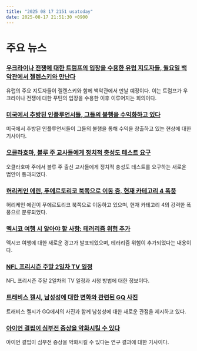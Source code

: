 ```yaml
---
title: "2025 08 17 2151 usatoday"
date: 2025-08-17 21:51:30 +0900
---
```


# 주요 뉴스

### [우크라이나 전쟁에 대한 트럼프의 입장을 수용한 유럽 지도자들, 월요일 백악관에서 젤렌스키와 만난다](https://www.usatoday.com/story/news/politics/2025/08/17/ukraine-russia-latest-european-leaders-zelenskyy/85698313007/)
유럽의 주요 지도자들이 젤렌스키와 함께 백악관에서 만날 예정이다. 이는 트럼프가 우크라이나 전쟁에 대한 푸틴의 입장을 수용한 이후 이루어지는 회의이다.

### [미국에서 추방된 인플루언서들, 그들의 불행을 수익화하고 있다](https://www.usatoday.com/story/news/nation/2025/08/17/deportation-influencers-monetize-misfortune-online/85516504007/)
미국에서 추방된 인플루언서들이 그들의 불행을 통해 수익을 창출하고 있는 현상에 대한 기사이다.

### [오클라호마, 블루 주 교사들에게 정치적 충성도 테스트 요구](https://www.usatoday.com/story/news/politics/2025/08/17/oklahoma-requires-blue-state-teachers-america-first-curriculum/85510568007/)
오클라호마 주에서 블루 주 출신 교사들에게 정치적 충성도 테스트를 요구하는 새로운 법안이 통과되었다.

### [허리케인 에린, 푸에르토리코 북쪽으로 이동 중, 현재 카테고리 4 폭풍](https://www.usatoday.com/story/news/weather/2025/08/16/hurricane-erin-major-storm-tracker/85688851007/)
허리케인 에린이 푸에르토리코 북쪽으로 이동하고 있으며, 현재 카테고리 4의 강력한 폭풍으로 분류되었다.

### [멕시코 여행 시 알아야 할 사항: 테러리즘 위험 추가](https://www.usatoday.com/story/travel/news/2025/08/17/what-travelers-should-know-about-visiting-mexico/85681539007/)
멕시코 여행에 대한 새로운 경고가 발표되었으며, 테러리즘 위험이 추가되었다는 내용이다.

### [NFL 프리시즌 주말 2일차 TV 일정](https://www.usatoday.com/story/sports/nfl/2025/08/17/nfl-preseason-week-2-sunday-tv-schedule-watch/85695289007/)
NFL 프리시즌 주말 2일차의 TV 일정과 시청 방법에 대한 정보이다.

### [트래비스 켈시, 남성성에 대한 변화와 관련된 GQ 사진](https://www.usatoday.com/story/life/health-wellness/2025/08/16/travis-kelce-taylor-swift-vulnerability-masculinity/85662619007/)
트래비스 켈시가 GQ에서의 사진과 함께 남성성에 대한 새로운 관점을 제시하고 있다.

### [아이언 결핍이 심부전 증상을 악화시킬 수 있다](https://www.usatoday.com/story/news/health/2025/08/17/iron-deficiency-can-worsen-heart-failure-symptoms/85678274007/)
아이언 결핍이 심부전 증상을 악화시킬 수 있다는 연구 결과에 대한 기사이다.